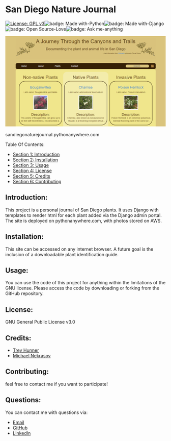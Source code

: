 # San Diego Nature Journal

[![License: GPL v3](https://img.shields.io/badge/License-GPLv3-blue.svg)](https://www.gnu.org/licenses/gpl-3.0)![badge: Made with-Python](https://img.shields.io/badge/Made%20with-Python-green)![badge: Made with-Django](https://img.shields.io/badge/Made%20with-Django-red)![badge: Open Source-Love](https://img.shields.io/badge/Open%20Source-Love-purple)![badge: Ask me-anything](https://img.shields.io/badge/Ask%20me-anything-yellow)

![screenshot of San Diego Nature Journal](./guide/static/images/screenshot.png)

sandiegonaturejournal.pythonanywhere.com

Table Of Contents:

- [Section 1: Introduction](#introduction)
- [Section 2: Installation](#installation)
- [Section 3: Usage](#usage)
- [Section 4: License](#license)
- [Section 5: Credits](#credits)
- [Section 6: Contributing](#contributing)

## Introduction:

This project is a personal journal of San Diego plants. It uses Django with templates to render html for each plant added via the Django admin portal. The site is deployed on pythonanywhere.com, with photos stored on AWS.

## Installation:

This site can be accessed on any internet browser. A future goal is the inclusion of a downloadable plant identification guide.

## Usage:

You can use the code of this project for anything within the limitations of the GNU license. Please access the code by downloading or forking from the GitHub repository.

## License:

GNU General Public License v3.0

## Credits:

- [Trey Hunner](https://treyhunner.com/)
- [Michael Nekrasov](https://michaelnekrasov.com/)

## Contributing:

feel free to contact me if you want to participate!

## Questions: 

You can contact me with questions via:
- [Email](rellwoos@gmail.com)
- [GitHub](https://www.github.com/rebgrasshopper)
- [LinkedIn](https://www.linkedin.com/in/plover-brown-37b6981a5)
